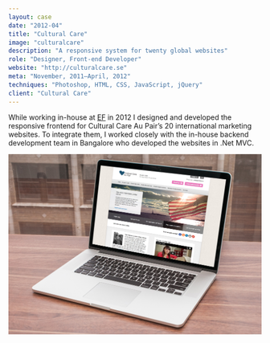 ```yaml
---
layout: case
date: "2012-04"
title: "Cultural Care"
image: "culturalcare"
description: "A responsive system for twenty global websites"
role: "Designer, Front-end Developer"
website: "http://culturalcare.se"
meta: "November, 2011–April, 2012"
techniques: "Photoshop, HTML, CSS, JavaScript, jQuery"
client: "Cultural Care"
---
```


While working in-house at [EF](http://ef.com) in 2012 I designed and developed the responsive frontend for Cultural Care Au Pair’s 20 international marketing websites. To integrate them, I worked closely with the in-house backend development team in Bangalore who developed the websites in .Net MVC.

![Cultural Care](culturalcare-inline-1.jpg)

